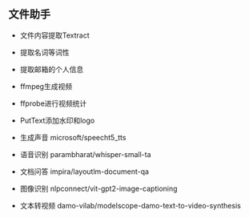 ## 文件助手

- 文件内容提取Textract
- 提取名词等词性
- 提取邮箱的个人信息

- ffmpeg生成视频
- ffprobe进行视频统计
- PutText添加水印和logo

- 生成声音 microsoft/speecht5_tts
- 语音识别 parambharat/whisper-small-ta
- 文档问答 impira/layoutlm-document-qa
- 图像识别 nlpconnect/vit-gpt2-image-captioning
- 文本转视频 damo-vilab/modelscope-damo-text-to-video-synthesis

